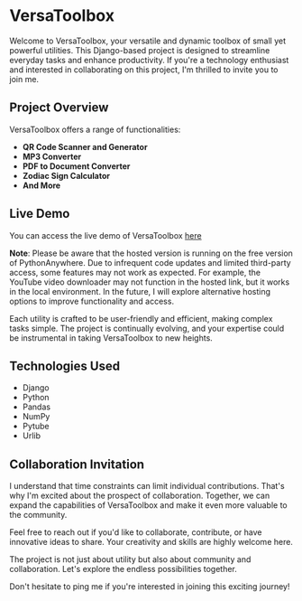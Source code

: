# VersaToolbox

Welcome to VersaToolbox, your versatile and dynamic toolbox of small yet powerful utilities. This Django-based project is designed to streamline everyday tasks and enhance productivity. If you're a technology enthusiast and interested in collaborating on this project, I'm thrilled to invite you to join me.

## Project Overview

VersaToolbox offers a range of functionalities:

- **QR Code Scanner and Generator**
- **MP3 Converter**
- **PDF to Document Converter**
- **Zodiac Sign Calculator**
- **And More**

## Live Demo

You can access the live demo of VersaToolbox [here](http://satheesh22g.pythonanywhere.com/dashboard/)

**Note**: Please be aware that the hosted version is running on the free version of PythonAnywhere. Due to infrequent code updates and limited third-party access, some features may not work as expected. For example, the YouTube video downloader may not function in the hosted link, but it works in the local environment. In the future, I will explore alternative hosting options to improve functionality and access.


Each utility is crafted to be user-friendly and efficient, making complex tasks simple. The project is continually evolving, and your expertise could be instrumental in taking VersaToolbox to new heights.


## Technologies Used

- Django
- Python
- Pandas
- NumPy
- Pytube
- Urlib


## Collaboration Invitation

I understand that time constraints can limit individual contributions. That's why I'm excited about the prospect of collaboration. Together, we can expand the capabilities of VersaToolbox and make it even more valuable to the community.

Feel free to reach out if you'd like to collaborate, contribute, or have innovative ideas to share. Your creativity and skills are highly welcome here.

The project is not just about utility but also about community and collaboration. Let's explore the endless possibilities together.

Don't hesitate to ping me if you're interested in joining this exciting journey!

